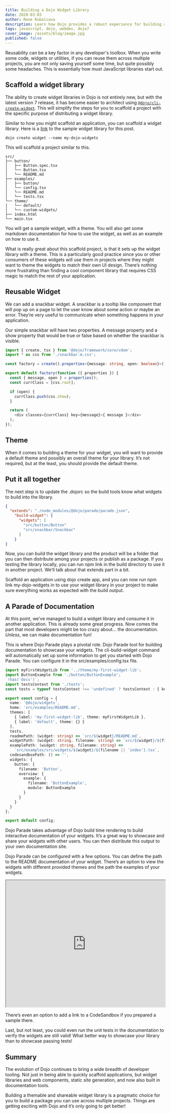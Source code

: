 ```yaml
---
title: Building a Dojo Widget Library
date: 2020-03-03
author: Rene Rubalcava
description: Learn how Dojo provides a robust experience for building and deploying reusable widget libraries!
tags: javascript, dojo, webdev, dojo7
cover_image: /assets/blog/image.jpg
published: false
---
```


Reusability can be a key factor in any developer's toolbox. When you write some code, widgets or utilities, if you can reuse them across multiple projects, you are not only saving yourself some time, but quite possibly some headaches. This is essentially how must JavaScript libraries start out.

## Scaffold a widget library

The ability to create widget libraries in Dojo is not entirely new, but with the latest version 7 release, it has become easier to architect using [`@dojo/cli-create-widget`](https://github.com/dojo/cli-create-widget). This will simplify the steps for you to scaffold a project with the specific purpose of distributing a widget library.

Similar to how you might scaffold an application, you can scaffold a widget library. Here is a [link](https://github.com/odoe/odoe-dojo-comps) to the sample widget library for this post.

`dojo create widget --name my-dojo-widgets`

This will scaffold a project similar to this.

```
src/
├── button/
│   ├── Button.spec.tsx
│   └── Button.tsx
│   └── README.md
├── examples/
│   ├── button/
│   └── config.tsx
│   └── README.md
│   └── tests.tsx
└── theme/
│   └── default/
│   └── custom-widgets/
├── index.html
└── main.tsx
```

You will get a sample widget, with a theme. You will also get some markdown documentation for how to use the widget, as well as an example on how to use it.

What is really great about this scaffold project, is that it sets up the widget library with a theme. This is a particularly good practice since you or other consumers of these widgets will use them in projects where they might want to theme the widgets to match their own UI design. There’s nothing more frustrating than finding a cool component library that requires CSS magic to match the rest of your application.

## Reusable Widget

We can add a snackbar widget. A snackbar is a tooltip like component that will pop up on a page to let the user know about some action or maybe an error. They’re very useful to communicate when something happens in your application.

Our simple snackbar will have two properties. A message property and a show property that would be true or false based on whether the snackbar is visible.

```ts
import { create, tsx } from '@dojo/framework/core/vdom';
import * as css from './snackbar.m.css';

const factory = create().properties<{message: string, open: boolean}>();

export default factory(function ({ properties }) {
  const { message, open } = properties();
  const currClass = [css.root];

  if (open) {
    currClass.push(css.show);
  }

  return (
    <div classes={currClass} key={message}>{ message }</div>
  );
});
```

## Theme

When it comes to building a theme for your widget, you will want to provide a default theme and possibly an overall theme for your library. It’s not required, but at the least, you should provide the default theme.

## Put it all together

The next step is to update the .dojorc so the build tools know what widgets to build into the library.

```json
{
  "extends": "./node_modules/@dojo/parade/parade.json",
    "build-widget": {
      "widgets": [
        "src/button/Button"
        "src/snackbar/Snackbar"
      ]
    }
}
```

Now, you can build the widget library and the product will be a folder that you can then distribute among your projects or publish as a package. If you testing the library locally, you can run npm link in the build directory to use it in another project. We’ll talk about that extends part in a bit.

Scaffold an application using dojo create app, and you can now run npm link my-dojo-widgets in to use your widget library in your project to make sure everything works as expected with the build output.

## A Parade of Documentation

At this point, we’ve managed to build a widget library and consume it in another application. This is already some great progress. Now comes the part that most developers might be too crazy about… the documentation. *Unless*, we can make documentation fun!

This is where Dojo Parade plays a pivotal role. Dojo Parade tool for building documentation to showcase your widgets. The cli-build-widget command will automatically set up some information to get you started with Dojo Parade. You can configure it in the src/examples/config.tsx file.

```ts
import myFirstWidgetLib from '../theme/my-first-widget-lib';
import ButtonExample from './button/ButtonExample';
`!has('docs')`;
import testsContext from './tests';
const tests = typeof testsContext !== 'undefined' ? testsContext : { keys: () => [] };

export const config = {
  name: '@dojo/widgets',
  home: 'src/examples/README.md',
  themes: [
    { label: 'my-first-widget-lib', theme: myFirstWidgetLib },
    { label: 'default', theme: {} }
  ],
  tests,
  readmePath: (widget: string) => `src/${widget}/README.md`,
  widgetPath: (widget: string, filename: string) => `src/${widget}/${filename || 'index'}.tsx`,
  examplePath: (widget: string, filename: string) =>
    `src/examples/src/widgets/${widget}/${filename || 'index'}.tsx`,
  codesandboxPath: () => '',
  widgets: {
    button: {
      filename: 'Button',
      overview: {
        example: {
          filename: 'ButtonExample',
          module: ButtonExample
        }
      }
    }
  }
};

export default config;
```

Dojo Parade takes advantage of Dojo build time rendering to build interactive documentation of your widgets. It’s a great way to showcase and share your widgets with other users. You can then distribute this output to your own documentation site.

Dojo Parade can be configured with a few options. You can define the path to the README documentation of your widget. There’s an option to view the widgets with different provided themes and the path the examples of your widgets.

<iframe src="https://odoe-dojo-comps.surge.sh/" width="100%" height="400" title="Documentation"></iframe>

There’s even an option to add a link to a CodeSandbox if you prepared a sample there.

Last, but not least, you could even run the unit tests in the documentation to verify the widgets are still valid! What better way to showcase your library than to showcase passing tests!

## Summary

The evolution of Dojo continues to bring a wide breadth of developer tooling. Not just in being able to quickly scaffold applications, but widget libraries and web components, static site generation, and now also built in documentation tools.

Building a themable and shareable widget library is a pragmatic choice for you to build a package you can use across multiple projects. Things are getting exciting with Dojo and it’s only going to get better!
